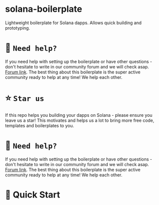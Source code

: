# solana-boilerplate
Lightweight boilerplate for Solana dapps. Allows quick building and prototyping.

# 🤝 `Need help?`
If you need help with setting up the boilerplate or have other questions - don't hesitate to write in our community forum and we will check asap. [Forum link](https://forum.moralis.io/t/solana-boilerplate-questions/8637). The best thing about this boilerplate is the super active community ready to help at any time! We help each other.
# ⭐️ `Star us`
If this repo helps you building your dapps on Solana - please ensure you leave us a star! This motivates and helps us a lot to bring more free code, templates and boilerplates to you. 

# 🤝 `Need help?`
If you need help with setting up the boilerplate or have other questions - don't hesitate to write in our community forum and we will check asap. [Forum link](https://forum.moralis.io/t/solana-boilerplate-questions/8637). The best thing about this boilerplate is the super active community ready to help at any time! We help each other.

# 🚀 Quick Start

